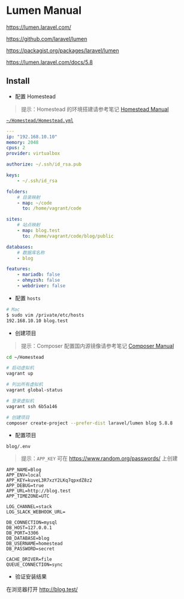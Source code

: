 # Lumen Manual

<https://lumen.laravel.com/>

<https://github.com/laravel/lumen>

<https://packagist.org/packages/laravel/lumen>

<https://lumen.laravel.com/docs/5.8>

## Install

- 配置 Homestead

> 提示：Homestead 的环境搭建请参考笔记 [Homestead Manual](homestead-manual.md#install)

[`~/Homestead/Homestead.yml`](https://gitee.com/mrhuangyuhui/homestead/blob/v10.1.0/Homestead.yaml.example)

```yml
---
ip: "192.168.10.10"
memory: 2048
cpus: 2
provider: virtualbox

authorize: ~/.ssh/id_rsa.pub

keys:
    - ~/.ssh/id_rsa

folders:
    # 目录映射
    - map: ~/code
      to: /home/vagrant/code

sites:
    # 站点映射
    - map: blog.test
      to: /home/vagrant/code/blog/public

databases:
    # 数据库名称
    - blog

features:
    - mariadb: false
    - ohmyzsh: false
    - webdriver: false
```

- 配置 `hosts`

```bash
# Mac
$ sudo vim /private/etc/hosts
192.168.10.10 blog.test
```

- 创建项目

> 提示：Composer 配置国内源镜像请参考笔记 [Composer Manual](/manuals/php/composer-manual.md#mirrors)

```bash
cd ~/Homestead

# 启动虚拟机
vagrant up

# 列出所有虚拟机
vagrant global-status

# 登录虚拟机
vagrant ssh 6b5a146

# 创建项目
composer create-project --prefer-dist laravel/lumen blog 5.8.8
```

- 配置项目

`blog/.env`

> 提示：`APP_KEY` 可在 <https://www.random.org/passwords/> 上创建

```
APP_NAME=Blog
APP_ENV=local
APP_KEY=kuveL3R7xzY2LKq7qpxdZ8z2
APP_DEBUG=true
APP_URL=http://blog.test
APP_TIMEZONE=UTC

LOG_CHANNEL=stack
LOG_SLACK_WEBHOOK_URL=

DB_CONNECTION=mysql
DB_HOST=127.0.0.1
DB_PORT=3306
DB_DATABASE=blog
DB_USERNAME=homestead
DB_PASSWORD=secret

CACHE_DRIVER=file
QUEUE_CONNECTION=sync
```

- 验证安装结果

在浏览器打开 <http://blog.test/>
